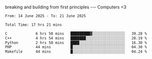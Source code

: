 breaking and building from first principles --- Computers <3

<!--START_SECTION:waka-->

```txt
From: 14 June 2025 - To: 21 June 2025

Total Time: 17 hrs 21 mins

C             6 hrs 50 mins   █████████▓░░░░░░░░░░░░░░░   39.28 %
C++           4 hrs 54 mins   ███████░░░░░░░░░░░░░░░░░░   28.19 %
Python        2 hrs 50 mins   ████░░░░░░░░░░░░░░░░░░░░░   16.30 %
PHP           44 mins         █░░░░░░░░░░░░░░░░░░░░░░░░   04.30 %
Makefile      44 mins         █░░░░░░░░░░░░░░░░░░░░░░░░   04.24 %
```

<!--END_SECTION:waka-->
